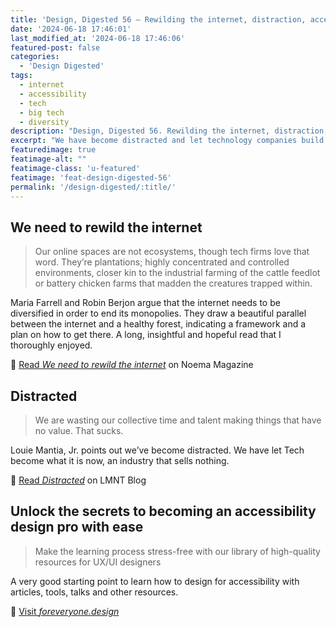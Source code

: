 ```yaml
---
title: 'Design, Digested 56 – Rewilding the internet, distraction, accessibility resouces'
date: '2024-06-18 17:46:01'
last_modified_at: '2024-06-18 17:46:06'
featured-post: false
categories:
  - 'Design Digested'
tags:
  - internet
  - accessibility
  - tech
  - big tech
  - diversity
description: "Design, Digested 56. Rewilding the internet, distraction, accessibility resouces"
excerpt: "We have become distracted and let technology companies build things that have no value, but there are ways to revive the internet and thus foster more competitive and meaningful environments."
featuredimage: true
featimage-alt: ""
featimage-class: 'u-featured'
featimage: 'feat-design-digested-56'
permalink: '/design-digested/:title/'
---
```

## We need to rewild the internet

> Our online spaces are not ecosystems, though tech firms love that word. They’re plantations; highly concentrated and controlled environments, closer kin to the industrial farming of the cattle feedlot or battery chicken farms that madden the creatures trapped within.

Maria Farrell and Robin Berjon argue that the internet needs to be diversified in order to end its monopolies. They draw a beautiful parallel between the internet and a healthy forest, indicating a framework and a plan on how to get there. A long, insightful and hopeful read that I thoroughly enjoyed.

🔗 [Read _We need to rewild the internet_](https://www.noemamag.com/we-need-to-rewild-the-internet) on Noema Magazine

## Distracted

> We are wasting our collective time and talent making things that have no value. That sucks.

Louie Mantia, Jr. points out we’ve become distracted. We have let Tech become what it is now, an industry that sells nothing.

🔗 [Read _Distracted_](https://lmnt.me/blog/distracted.html) on LMNT Blog

## Unlock the secrets to becoming an accessibility design pro with ease

> Make the learning process stress-free with our library of high-quality resources for UX/UI designers

A very good starting point to learn how to design for accessibility with articles, tools, talks and other resources.

🔗 [Visit _foreveryone.design_](https://www.foreveryone.design)